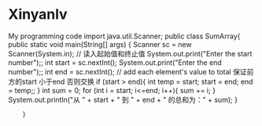 # Xinyanlv
My programming code
import java.util.Scanner;
public  class SumArray{
        public static void main(String[] args) {
            Scanner sc = new Scanner(System.in);
            // 读入起始值和终止值
            System.out.print("Enter the start number");;
            int start = sc.nextInt();
            System.out.print("Enter the end number");;
            int end  = sc.nextInt();
// add each element's value to total 保证前方的start 小于end 否则交换
            if (start > end){
                int temp = start;
                start = end;
                end = temp;;
            }
            int sum = 0;
            for (int i = start; i<=end; i++){
                sum += i;
            }
            System.out.println("从 " + start + " 到 " + end + " 的总和为：" + sum);
            }

        }
